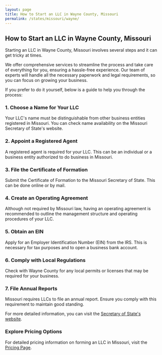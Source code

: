 ```yaml
---
layout: page
title: How to Start an LLC in Wayne County, Missouri
permalink: /states/missouri/wayne/
---
```


<h2>How to Start an LLC in Wayne County, Missouri</h2>

<p>Starting an LLC in Wayne County, Missouri involves several steps and it can get tricky at times.</p>

<p>We offer comprehensive services to streamline the process and take care of everything for you, ensuring a hassle-free experience. Our team of experts will handle all the necessary paperwork and legal requirements, so you can focus on growing your business.</p>

<p>If you prefer to do it yourself, below is a guide to help you through the process:</p>

<h3>1. Choose a Name for Your LLC</h3>
<p>Your LLC's name must be distinguishable from other business entities registered in Missouri. You can check name availability on the Missouri Secretary of State's website.</p>

<h3>2. Appoint a Registered Agent</h3>
<p>A registered agent is required for your LLC. This can be an individual or a business entity authorized to do business in Missouri.</p>

<h3>3. File the Certificate of Formation</h3>
<p>Submit the Certificate of Formation to the Missouri Secretary of State. This can be done online or by mail.</p>

<h3>4. Create an Operating Agreement</h3>
<p>Although not required by Missouri law, having an operating agreement is recommended to outline the management structure and operating procedures of your LLC.</p>

<h3>5. Obtain an EIN</h3>
<p>Apply for an Employer Identification Number (EIN) from the IRS. This is necessary for tax purposes and to open a business bank account.</p>

<h3>6. Comply with Local Regulations</h3>
<p>Check with Wayne County for any local permits or licenses that may be required for your business.</p>

<h3>7. File Annual Reports</h3>
<p>Missouri requires LLCs to file an annual report. Ensure you comply with this requirement to maintain good standing.</p>

<p>For more detailed information, you can visit the <a href="https://www.sos.missouri.gov/">Secretary of State's website</a>.</p>

<h3>Explore Pricing Options</h3>
<p>For detailed pricing information on forming an LLC in Missouri, visit the <a href="{ '/new-pricing/' | relative_url }">Pricing Page</a>.</p>
